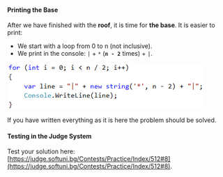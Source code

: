 #### Printing the Base

After we have finished with the **roof**, it is time for **the base**. It is easier to print:
* We start with a loop from 0 to n (not inclusive).
* We print in the console: `|` + `*` (**`n - 2`** times) + `|`.

![](/assets/chapter-6-images/09.House-08.png)

If you have written everything as it is here the problem should be solved.

#### Testing in the Judge System

Test your solution here: [https://judge.softuni.bg/Contests/Practice/Index/512#8](https://judge.softuni.bg/Contests/Practice/Index/512#8).
